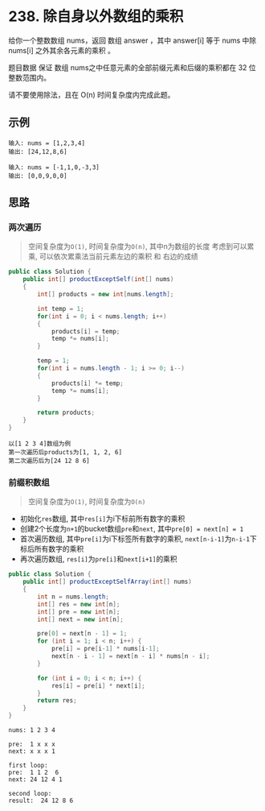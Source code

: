 # 238. 除自身以外数组的乘积
给你一个整数数组 nums，返回 数组 answer ，其中 answer[i] 等于 nums 中除 nums[i] 之外其余各元素的乘积 。

题目数据 保证 数组 nums之中任意元素的全部前缀元素和后缀的乘积都在  32 位 整数范围内。

请不要使用除法，且在 O(n) 时间复杂度内完成此题。



## 示例

```
输入: nums = [1,2,3,4]
输出: [24,12,8,6]
```

```
输入: nums = [-1,1,0,-3,3]
输出: [0,0,9,0,0]
```

## 思路

### 两次遍历
> 空间复杂度为`O(1)`, 时间复杂度为`O(n)`, 其中n为数组的长度
> 考虑到可以累乘, 可以依次累乘法当前元素左边的乘积 和 右边的成绩

```java
public class Solution {
    public int[] productExceptSelf(int[] nums)
    {
        int[] products = new int[nums.length];

        int temp = 1;
        for(int i = 0; i < nums.length; i++)
        {
            products[i] = temp;
            temp *= nums[i];
        }

        temp = 1;
        for(int i = nums.length - 1; i >= 0; i--)
        {
            products[i] *= temp;
            temp *= nums[i];
        }

        return products;
    }
}
```
```
以[1 2 3 4]数组为例
第一次遍历后products为[1, 1, 2, 6]
第二次遍历后为[24 12 8 6]
```

### 前缀积数组
> 空间复杂度为`O(1)`, 时间复杂度为`O(n)`

* 初始化`res`数组, 其中`res[i]`为i下标前所有数字的乘积
* 创建2个长度为`n+1`的bucket数组`pre`和`next`, 其中`pre[0] = next[n] = 1` 
* 首次遍历数组, 其中`pre[i]`为i下标签所有数字的乘积, `next[n-i-1]`为`n-i-1`下标后所有数字的乘积
* 再次遍历数组, `res[i]`为`pre[i]`和`next[i+1]`的乘积



```java
public class Solution {
    public int[] productExceptSelfArray(int[] nums)
    {
        int n = nums.length;
        int[] res = new int[n];
        int[] pre = new int[n];
        int[] next = new int[n];

        pre[0] = next[n - 1] = 1;
        for (int i = 1; i < n; i++) {
            pre[i] = pre[i-1] * nums[i-1];
            next[n - i - 1] = next[n - i] * nums[n - i];
        }

        for (int i = 0; i < n; i++) {
            res[i] = pre[i] * next[i];
        }
        return res;
    }
}
```

```
nums: 1 2 3 4 

pre:  1 x x x  
next: x x x 1

first loop:
pre:  1 1 2  6 
next: 24 12 4 1

second loop:
result:  24 12 8 6
```